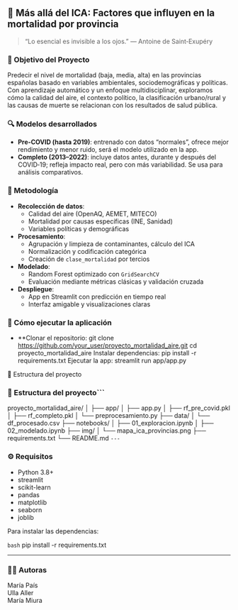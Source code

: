 ## 🔬 Más allá del ICA: Factores que influyen en la mortalidad por provincia

> “Lo esencial es invisible a los ojos.” — Antoine de Saint‑Exupéry

### 🎯 Objetivo del Proyecto  
Predecir el nivel de mortalidad (baja, media, alta) en las provincias españolas basado en variables ambientales, sociodemográficas y políticas.  
Con aprendizaje automático y un enfoque multidisciplinar, exploramos cómo la calidad del aire, el contexto político, la clasificación urbano/rural y las causas de muerte se relacionan con los resultados de salud pública.

### 🔍 Modelos desarrollados  
- **Pre‑COVID (hasta 2019)**: entrenado con datos “normales”, ofrece mejor rendimiento y menor ruido, será el modelo utilizado en la app.  
- **Completo (2013–2022)**: incluye datos antes, durante y después del COVID‑19; refleja impacto real, pero con más variabilidad. Se usa para análisis comparativos.

### 🧠 Metodología  
- **Recolección de datos**:  
  - Calidad del aire (OpenAQ, AEMET, MITECO)  
  - Mortalidad por causas específicas (INE, Sanidad)  
  - Variables políticas y demográficas  
- **Procesamiento**:  
  - Agrupación y limpieza de contaminantes, cálculo del ICA  
  - Normalización y codificación categórica  
  - Creación de `clase_mortalidad` por tercios  
- **Modelado**:  
  - Random Forest optimizado con `GridSearchCV`  
  - Evaluación mediante métricas clásicas y validación cruzada  
- **Despliegue**:  
  - App en Streamlit con predicción en tiempo real  
  - Interfaz amigable y visualizaciones claras

### 🚀 Cómo ejecutar la aplicación  
- **Clonar el repositorio:
    git clone https://github.com/your_user/proyecto_mortalidad_aire.git
    cd proyecto_mortalidad_aire
    Instalar dependencias:
    pip install -r requirements.txt
    Ejecutar la app:
    streamlit run app/app.py

📂 Estructura del proyecto
### 📂 Estructura del proyecto```
proyecto_mortalidad_aire/
│
├── app/
│   ├── app.py
│   ├── rf_pre_covid.pkl
│   ├── rf_completo.pkl
│   └── preprocesamiento.py
├── data/
│   └── df_procesado.csv
├── notebooks/
│   ├── 01_exploracion.ipynb
│   ├── 02_modelado.ipynb
├── img/
│   └── mapa_ica_provincias.png
├── requirements.txt
└── README.md
```---  ```
### ⚙️ Requisitos

- Python 3.8+
- streamlit  
- scikit-learn  
- pandas  
- matplotlib  
- seaborn  
- joblib

Para instalar las dependencias:

```bash```
pip install -r requirements.txt


---

### 👩‍💻 Autoras

María País  
Ulla Aller  
María Miura

